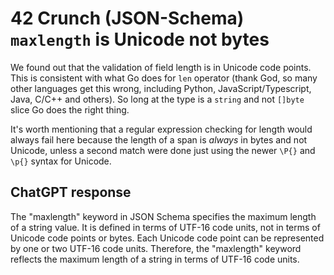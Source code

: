 # 42 Crunch (JSON-Schema) `maxlength` is Unicode not bytes

We found out that the validation of field length is in Unicode code points. This is consistent with what Go does for `len` operator (thank God, so many other languages get this wrong, including Python, JavaScript/Typescript, Java, C/C++ and others). So long at the type is a `string` and not `[]byte` slice Go does the right thing.

It's worth mentioning that a regular expression checking for length would always fail here because the length of a span is *always* in bytes and not Unicode, unless a second match were done just using the newer `\P{}` and `\p{}` syntax for Unicode.

## ChatGPT response

The "maxlength" keyword in JSON Schema specifies the maximum length of a string value. It is defined in terms of UTF-16 code units, not in terms of Unicode code points or bytes. Each Unicode code point can be represented by one or two UTF-16 code units. Therefore, the "maxlength" keyword reflects the maximum length of a string in terms of UTF-16 code units.


